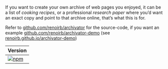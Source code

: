 If you want to create your own archive of web pages you enjoyed, it can be a list of *cooking recipes*, or a professional *research paper* where you’d want an exact copy and point to that archive online, that’s what this is for.

Refer to [github.com/renoirb/archivator][gh-repo] for the source-code, if you want an example [github.com/renoirb/archivator-demo][gh-demo-repo] (see [renoirb.github.io/archivator-demo][gh-demo-site])

| Version                                                                                                                                        |
| ---------------------------------------------------------------------------------------------------------------------------------------------- |
| [![npm](https://img.shields.io/npm/v/archivator?style=flat-square&logo=appveyor&label=npm&logo=npm)](https://www.npmjs.com/package/archivator) |

[gh-repo]: https://github.com/renoirb/archivator 'Project source is on GitHub'
[gh-demo-repo]: https://github.com/renoirb/archivator-demo 'Example archivator-demo Site GitHub repository source'
[gh-demo-site]: https://renoirb.github.io/archivator-demo 'Static site managed by archivator-demo'
